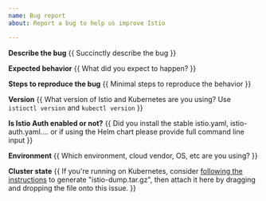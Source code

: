 ```yaml
---
name: Bug report
about: Report a bug to help us improve Istio

---
```


**Describe the bug**
{{ Succinctly describe the bug }}

**Expected behavior**
{{ What did you expect to happen? }}

**Steps to reproduce the bug**
{{ Minimal steps to reproduce the behavior }}

**Version**
{{ What version of Istio and Kubernetes are you using? Use `istioctl version` and `kubectl version` }}

**Is Istio Auth enabled or not?**
{{ Did you install the stable istio.yaml, istio-auth.yaml.... or if using the Helm chart please provide full command line input }}

**Environment**
{{ Which environment, cloud vendor, OS, etc are you using? }}

**Cluster state**
{{ If you're running on Kubernetes, consider [following the
instructions](http://istio.io/help/bugs/#generating-a-cluster-state-archive)
to generate "istio-dump.tar.gz", then attach it here by dragging and dropping
the file onto this issue. }}
